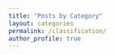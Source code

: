 ```yaml
---
title: "Posts by Category"
layout: categories
permalink: /classification/
author_profile: true
---
```

